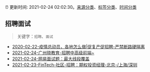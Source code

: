 :alarm_clock: 更新时间: 2021-02-24 02:02:30。[来源分类](../README.md)、[标签分类](../TAGS.md)、[时间分类](../TIMELINE.md)

## 招聘面试


> 关键字：`招聘`、`面试`



- [2020-02-22-疫情总动员，各地怎么做|促复产促招聘-严禁断路硬隔离](http://m.china.caixin.com/m/2020-02-22/101519091.html) 
- [2021-02-24-广州晓教育-招聘中高级前端~](https://www.v2ex.com/t/755696) 
- [2021-02-24-网易面试题：最大线段覆盖](https://www.v2ex.com/t/755682) 
- [2021-02-23-FinTech-社区-招聘：期权投资经理-北京-/上海/深圳](https://www.v2ex.com/t/755664) 